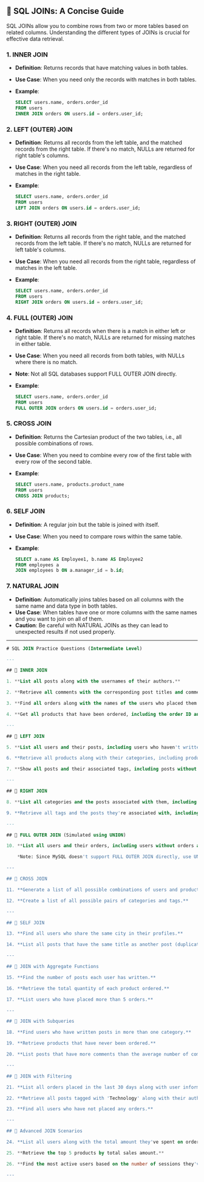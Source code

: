 

## 🔗 **SQL JOINs: A Concise Guide**

SQL JOINs allow you to combine rows from two or more tables based on related columns. Understanding the different types of JOINs is crucial for effective data retrieval.

### 1. **INNER JOIN**

* **Definition**: Returns records that have matching values in both tables.
* **Use Case**: When you need only the records with matches in both tables.
* **Example**:

  ```sql
  SELECT users.name, orders.order_id
  FROM users
  INNER JOIN orders ON users.id = orders.user_id;
  ```

### 2. **LEFT (OUTER) JOIN**

* **Definition**: Returns all records from the left table, and the matched records from the right table. If there's no match, NULLs are returned for right table's columns.
* **Use Case**: When you need all records from the left table, regardless of matches in the right table.
* **Example**:

  ```sql
  SELECT users.name, orders.order_id
  FROM users
  LEFT JOIN orders ON users.id = orders.user_id;
  ```

### 3. **RIGHT (OUTER) JOIN**

* **Definition**: Returns all records from the right table, and the matched records from the left table. If there's no match, NULLs are returned for left table's columns.
* **Use Case**: When you need all records from the right table, regardless of matches in the left table.
* **Example**:

  ```sql
  SELECT users.name, orders.order_id
  FROM users
  RIGHT JOIN orders ON users.id = orders.user_id;
  ```

### 4. **FULL (OUTER) JOIN**

* **Definition**: Returns all records when there is a match in either left or right table. If there's no match, NULLs are returned for missing matches in either table.
* **Use Case**: When you need all records from both tables, with NULLs where there is no match.
* **Note**: Not all SQL databases support FULL OUTER JOIN directly.
* **Example**:

  ```sql
  SELECT users.name, orders.order_id
  FROM users
  FULL OUTER JOIN orders ON users.id = orders.user_id;
  ```

### 5. **CROSS JOIN**

* **Definition**: Returns the Cartesian product of the two tables, i.e., all possible combinations of rows.
* **Use Case**: When you need to combine every row of the first table with every row of the second table.
* **Example**:

  ```sql
  SELECT users.name, products.product_name
  FROM users
  CROSS JOIN products;
  ```

### 6. **SELF JOIN**

* **Definition**: A regular join but the table is joined with itself.
* **Use Case**: When you need to compare rows within the same table.
* **Example**:

  ```sql
  SELECT a.name AS Employee1, b.name AS Employee2
  FROM employees a
  JOIN employees b ON a.manager_id = b.id;
  ```

### 7. **NATURAL JOIN**

* **Definition**: Automatically joins tables based on all columns with the same name and data type in both tables.
* **Use Case**: When tables have one or more columns with the same names and you want to join on all of them.
* **Caution**: Be careful with NATURAL JOINs as they can lead to unexpected results if not used properly.

---


```sql
# SQL JOIN Practice Questions (Intermediate Level)

---

## 🔹 INNER JOIN

1. **List all posts along with the usernames of their authors.**

2. **Retrieve all comments with the corresponding post titles and commenter usernames.**

3. **Find all orders along with the names of the users who placed them.**

4. **Get all products that have been ordered, including the order ID and quantity ordered.**

---

## 🔹 LEFT JOIN

5. **List all users and their posts, including users who haven't written any posts.**

6. **Retrieve all products along with their categories, including products that don't belong to any category.**

7. **Show all posts and their associated tags, including posts without any tags.**

---

## 🔹 RIGHT JOIN

8. **List all categories and the posts associated with them, including categories that don't have any posts.**

9. **Retrieve all tags and the posts they're associated with, including tags not linked to any posts.**

---

## 🔹 FULL OUTER JOIN (Simulated using UNION)

10. **List all users and their orders, including users without orders and orders without associated users.**

    *Note: Since MySQL doesn't support FULL OUTER JOIN directly, use UNION of LEFT and RIGHT JOINs.*

---

## 🔹 CROSS JOIN

11. **Generate a list of all possible combinations of users and products (e.g., for a recommendation system).**

12. **Create a list of all possible pairs of categories and tags.**

---

## 🔹 SELF JOIN

13. **Find all users who share the same city in their profiles.**

14. **List all posts that have the same title as another post (duplicate titles).**

---

## 🔹 JOIN with Aggregate Functions

15. **Find the number of posts each user has written.**

16. **Retrieve the total quantity of each product ordered.**

17. **List users who have placed more than 5 orders.**

---

## 🔹 JOIN with Subqueries

18. **Find users who have written posts in more than one category.**

19. **Retrieve products that have never been ordered.**

20. **List posts that have more comments than the average number of comments per post.**

---

## 🔹 JOIN with Filtering

21. **List all orders placed in the last 30 days along with user information.**

22. **Retrieve all posts tagged with 'Technology' along with their authors.**

23. **Find all users who have not placed any orders.**

---

## 🔹 Advanced JOIN Scenarios

24. **List all users along with the total amount they've spent on orders.**

25. **Retrieve the top 5 products by total sales amount.**

26. **Find the most active users based on the number of sessions they've initiated.**

---


```